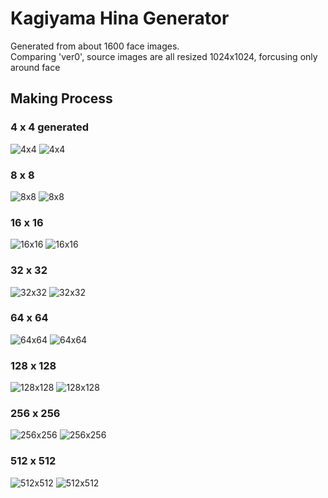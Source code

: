 # Kagiyama Hina Generator
Generated from about 1600 face images.  
Comparing 'ver0', source images are all resized 1024x1024, forcusing only around face
## Making Process
### 4 x 4 generated
![4x4](https://github.com/tehutahu/PGGAN/blob/master/sample/ver1/hina_s0_i8000_avg.jpg "4x4")
![4x4](https://github.com/tehutahu/PGGAN/blob/master/sample/ver1/hina_s0_i48000_avg.jpg "4x4")
### 8 x 8
![8x8](https://github.com/tehutahu/PGGAN/blob/master/sample/ver1/hina_s1_i8000_avg.jpg "8x8")
![8x8](https://github.com/tehutahu/PGGAN/blob/master/sample/ver1/hina_s1_i96000_avg.jpg "8x8")
### 16 x 16
![16x16](https://github.com/tehutahu/PGGAN/blob/master/sample/ver1/hina_s2_i8000_avg.jpg "16x16")
![16x16](https://github.com/tehutahu/PGGAN/blob/master/sample/ver1/hina_s2_i96000_avg.jpg "16x16")
### 32 x 32
![32x32](https://github.com/tehutahu/PGGAN/blob/master/sample/ver1/hina_s3_i8000_avg.jpg "32x32")
![32x32](https://github.com/tehutahu/PGGAN/blob/master/sample/ver1/hina_s3_i96000_avg.jpg "32x32")
### 64 x 64
![64x64](https://github.com/tehutahu/PGGAN/blob/master/sample/ver1/hina_s4_i8000_avg.jpg "64x64")
![64x64](https://github.com/tehutahu/PGGAN/blob/master/sample/ver1/hina_s4_i96000_avg.jpg "64x64")
### 128 x 128
![128x128](https://github.com/tehutahu/PGGAN/blob/master/sample/ver1/hina_s5_i8000_avg.jpg "128x128")
![128x128](https://github.com/tehutahu/PGGAN/blob/master/sample/ver1/hina_s5_i96000_avg.jpg "128x128")
### 256 x 256
![256x256](https://github.com/tehutahu/PGGAN/blob/master/sample/ver1/hina_s6_i8000_avg.jpg "256x256")
![256x256](https://github.com/tehutahu/PGGAN/blob/master/sample/ver1/hina_s6_i96000_avg.jpg "256x256")
### 512 x 512
![512x512](https://github.com/tehutahu/PGGAN/blob/master/sample/ver1/hina_s7_i8000_avg.jpg "512x512")
![512x512](https://github.com/tehutahu/PGGAN/blob/master/sample/ver1/hina_s7_i96000_avg.jpg "512x512")